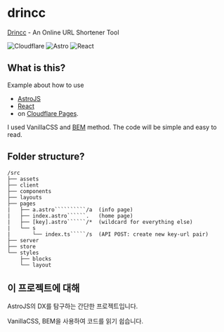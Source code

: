 # drincc
[Drincc](https://drin.cc) - An Online URL Shortener Tool

![Cloudflare](https://img.shields.io/badge/Cloudflare-F38020?style=for-the-badge&logo=Cloudflare&logoColor=white)
![Astro](https://img.shields.io/badge/astro-%232C2052.svg?style=for-the-badge&logo=astro&logoColor=white)
![React](https://img.shields.io/badge/react-%2320232a.svg?style=for-the-badge&logo=react&logoColor=%2361DAFB)

## What is this?
Example about how to use
- [AstroJS](https://astro.build/)
- [React](https://react.dev/)
- on [Cloudflare Pages](https://pages.cloudflare.com/).

I used VanillaCSS and [BEM](https://getbem.com/) method. The code will be simple and easy to read.

## Folder structure?
```
/src
├── assets
├── client
├── components
├── layouts
├── pages
|   ├── a.astro``````````/a  (info page)
|   ├── index.astro``````.   (home page)
|   ├── [key].astro``````/*  (wildcard for everything else)
|   └── s
|       └── index.ts`````/s  (API POST: create new key-url pair)
├── server
├── store
└── styles
    ├── blocks
    └── layout
```

## 이 프로젝트에 대해

AstroJS의 DX를 탐구하는 간단한 프로젝트입니다.

VanillaCSS, BEM을 사용하여 코드를 읽기 쉽습니다.
